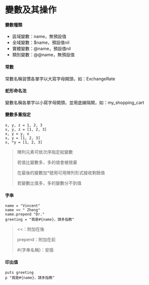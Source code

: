 # 變數及其操作

#### 變數種類
* 區域變數：name，無預設值
* 全域變數：$name，預設值nil
* 實體變數：@name，預設值nil
* 類別變數：@@name，無預設值

#### 常數
常數名稱習慣各單字以大寫字母開頭，如：ExchangeRate

#### 蛇形命名法
變數名稱各單字以小寫字母開頭，並用底線隔開，如：my_shopping_cart

#### 變數多重指定
    x, y, z = 1, 2, 3
    x, y, z = [1, 2, 3]
    x, y = y, x
    x, y = [1, 2, 3]
    x, *y = [1, 2, 3]
>陣列元素可依次序指定給變數
>
>若值比變數多，多的值會被捨棄
>
>在最後的變數加*號用可用陣列形式接收剩餘值
>
>若變數比值多，多的變數分不到值

#### 字串
    name = "Vincent"
    name << " Zheng"
    name.prepend "Dr."
    greeting = "我是#{name}，請多指教"
><<：附加在後
>
>prepend：附加在前
>
>#{字串名稱}：安插

#### 印出值
    puts greeting
    p "我是#{name}，請多指教"
